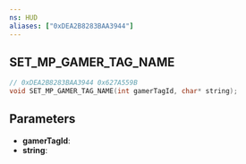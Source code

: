 ```yaml
---
ns: HUD
aliases: ["0xDEA2B8283BAA3944"]
---
```

## SET_MP_GAMER_TAG_NAME

```c
// 0xDEA2B8283BAA3944 0x627A559B
void SET_MP_GAMER_TAG_NAME(int gamerTagId, char* string);
```


## Parameters
* **gamerTagId**: 
* **string**: 

